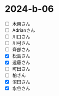 # 2024-b-06

- [ ] 木南さん
- [ ] Adrianさん
- [ ] 川口さん
- [ ] 川村さん
- [ ] 齊部さん
- [x] 松島さん
- [x] 遠藤さん
- [ ] 町田さん
- [ ] 柏さん
- [x] 沼田さん
- [x] 水谷さん
